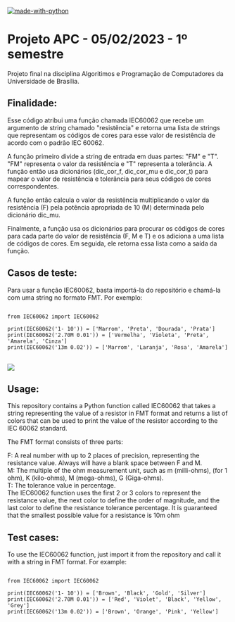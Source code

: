 [![made-with-python](https://img.shields.io/badge/Made%20with-Python-1f425f.svg)](https://www.python.org/) 

# Projeto APC - 05/02/2023 - 1º semestre
Projeto final na disciplina Algoritimos e Programação de Computadores da Universidade de Brasília.

## Finalidade:

Esse código atribui uma função chamada IEC60062 que recebe um argumento de string chamado "resistência" e retorna uma lista de strings que representam os códigos de cores para esse valor de resistência de acordo com o padrão IEC 60062.

A função primeiro divide a string de entrada em duas partes: "FM" e "T". "FM" representa o valor da resistência e "T" representa a tolerância. A função então usa dicionários (dic_cor_f, dic_cor_mu e dic_cor_t) para mapear o valor de resistência e tolerância para seus códigos de cores correspondentes.

A função então calcula o valor da resistência multiplicando o valor da resistência (F) pela potência apropriada de 10 (M) determinada pelo dicionário dic_mu.

Finalmente, a função usa os dicionários para procurar os códigos de cores para cada parte do valor de resistência (F, M e T) e os adiciona a uma lista de códigos de cores. Em seguida, ele retorna essa lista como a saída da função.

## Casos de teste:
Para usar a função IEC60062, basta importá-la do repositório e chamá-la com uma string no formato FMT. Por exemplo:
<pre>
<code>
from IEC60062 import IEC60062

print(IEC60062('1- 10')) = ['Marrom', 'Preta', 'Dourada', 'Prata']
print(IEC60062('2.70M 0.01')) = ['Vermelha', 'Violeta', 'Preta', 'Amarela', 'Cinza']
print(IEC60062('13m 0.02')) = ['Marrom', 'Laranja', 'Rosa', 'Amarela']
</code>
</pre>

<img src="https://suntsu.com/wp-content/uploads/2021/10/Resistor-Code-Chart.png"/>

## Usage:

This repository contains a Python function called IEC60062 that takes a string representing the value of a resistor in FMT format and returns a list of colors that can be used to print the value of the resistor according to the IEC 60062 standard.

The FMT format consists of three parts:

F: A real number with up to 2 places of precision, representing the resistance value. Always will have a blank space between F and M. <br>
M: The multiple of the ohm measurement unit, such as m (milli-ohms), (for 1 ohm), K (kilo-ohms), M (mega-ohms), G (Giga-ohms). <br>
T: The tolerance value in percentage. <br>
The IEC60062 function uses the first 2 or 3 colors to represent the resistance value, the next color to define the order of magnitude, and the last color to define the resistance tolerance percentage. It is guaranteed that the smallest possible value for a resistance is 10m ohm

## Test cases:
To use the IEC60062 function, just import it from the repository and call it with a string in FMT format. For example:
<pre>
<code>
from IEC60062 import IEC60062

print(IEC60062('1- 10')) = ['Brown', 'Black', 'Gold', 'Silver']
print(IEC60062('2.70M 0.01')) = ['Red', 'Violet', 'Black', 'Yellow', 'Grey']
print(IEC60062('13m 0.02')) = ['Brown', 'Orange', 'Pink', 'Yellow']
</code>
</pre>

